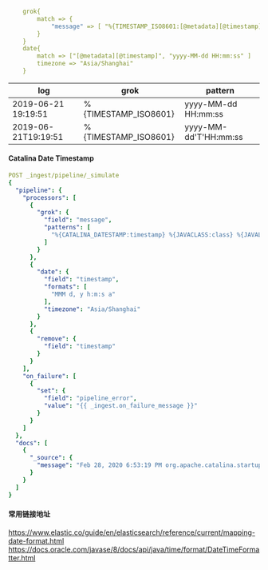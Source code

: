 ```yaml
    grok{
        match => {
            "message" => [ "%{TIMESTAMP_ISO8601:[@metadata][@timestamp]}" ]
        }
    }
    date{
        match => ["[@metadata][@timestamp]", "yyyy-MM-dd HH:mm:ss" ]
        timezone => "Asia/Shanghai"
    }
```
| log | grok | pattern |
| --- | --- | --- |
| 2019-06-21 19:19:51 | %{TIMESTAMP_ISO8601} | yyyy-MM-dd HH:mm:ss |
| 2019-06-21T19:19:51 | %{TIMESTAMP_ISO8601} | yyyy-MM-dd'T'HH:mm:ss |

#### Catalina Date Timestamp
```yaml
POST _ingest/pipeline/_simulate
{
  "pipeline": {
    "processors": [
      {
        "grok": {
          "field": "message",
          "patterns": [
            "%{CATALINA_DATESTAMP:timestamp} %{JAVACLASS:class} %{JAVALOGMESSAGE:logmessage}"
          ]
        }
      },
      {
        "date": {
          "field": "timestamp",
          "formats": [
            "MMM d, y h:m:s a"
          ],
          "timezone": "Asia/Shanghai"
        }
      },
      {
        "remove": {
          "field": "timestamp"
        }
      }
    ],
    "on_failure": [
      {
        "set": {
          "field": "pipeline_error",
          "value": "{{ _ingest.on_failure_message }}"
        }
      }
    ]
  },
  "docs": [
    {
      "_source": {
        "message": "Feb 28, 2020 6:53:19 PM org.apache.catalina.startup.Catalina start"
      }
    }
  ]
}
```
#### 常用链接地址
https://www.elastic.co/guide/en/elasticsearch/reference/current/mapping-date-format.html
https://docs.oracle.com/javase/8/docs/api/java/time/format/DateTimeFormatter.html